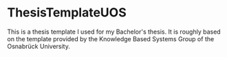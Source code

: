 # ThesisTemplateUOS
This is a thesis template I used for my Bachelor's thesis. It is roughly based on the template provided by the Knowledge Based Systems Group of the Osnabrück University.

